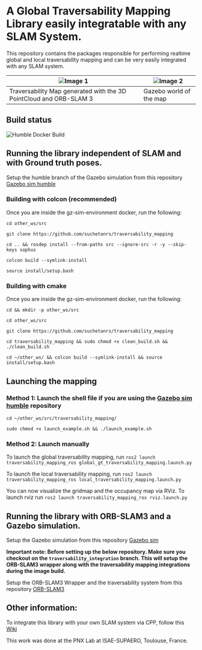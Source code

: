 # A Global Traversability Mapping Library easily integratable with any SLAM System.

This repository contains the packages responsible for performing realtime global and local traversability mapping and can be very easily integrated with any SLAM system.

| ![Image 1](images/traversability_map.gif) | ![Image 2](images/gazebo.gif) |
|-------------------------|-------------------------|
| Traversability Map generated with the 3D PointCloud and ORB-SLAM 3 | Gazebo world of the map|

## Build status
![Humble Docker Build](https://github.com/suchetanrs/traversability_mapping/actions/workflows/build-humble-image.yml/badge.svg)

## Running the library independent of SLAM and with Ground truth poses.

Setup the humble branch of the Gazebo simulation from this repository [Gazebo sim humble](https://github.com/suchetanrs/gz-sim-environment/tree/humble)

### Building with colcon (recommended)

Once you are inside the gz-sim-environment docker, run the following:

```cd other_ws/src```

```git clone https://github.com/suchetanrs/traversability_mapping```

```cd .. && rosdep install --from-paths src --ignore-src -r -y --skip-keys sophus```

```colcon build --symlink-install```

```source install/setup.bash```


### Building with cmake

Once you are inside the gz-sim-environment docker, run the following:

```cd && mkdir -p other_ws/src```

```cd other_ws/src```

```git clone https://github.com/suchetanrs/traversability_mapping```

```cd traversability_mapping && sudo chmod +x clean_build.sh && ./clean_build.sh```

```cd ~/other_ws/ && colcon build --symlink-install && source install/setup.bash```

## Launching the mapping

### Method 1: Launch the shell file if you are using the [Gazebo sim humble](https://github.com/suchetanrs/gz-sim-environment/tree/humble) repository

```cd ~/other_ws/src/traversability_mapping/```

```sudo chmod +x launch_example.sh && ./launch_example.sh```

### Method 2: Launch manually

To launch the global traversability mapping, run ```ros2 launch traversability_mapping_ros global_gt_traversability_mapping.launch.py```

To launch the local traversability mapping, run
```ros2 launch traversability_mapping_ros local_traversability_mapping.launch.py```

You can now visualize the gridmap and the occupancy map via RViz. To launch rviz run 
```ros2 launch traversability_mapping_ros rviz.launch.py```

## Running the library with ORB-SLAM3 and a Gazebo simulation.

Setup the Gazebo simulation from this repository [Gazebo sim](https://github.com/suchetanrs/gz-sim-environment)

**Important note: Before setting up the below repository. Make sure you checkout on the ```traversability_integration``` branch. This will setup the ORB-SLAM3 wrapper along with the traversability mapping integrations during the image build.**

Setup the ORB-SLAM3 Wrapper and the traversability system from this repository [ORB-SLAM3](https://github.com/suchetanrs/ORB-SLAM3-ROS2-Docker/tree/traversability_integration)

## Other information:

To integrate this library with your own SLAM system via CPP, follow this [Wiki](https://github.com/suchetanrs/traversability_mapping/wiki/Integrating-with-your-own-SLAM-System.)

This work was done at the PNX Lab at ISAE-SUPAERO, Toulouse, France.
